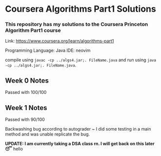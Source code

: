 # Coursera Algorithms Part1 Solutions

### This repository has my solutions to the Coursera Princeton Algorithm Part1 course
Link: https://www.coursera.org/learn/algorithms-part1

Programming Language: Java
IDE: neovim

compile using `javac -cp ../algs4.jar;. FileName.java` and run using `java -cp ../algs4.jar;. FileName.java`.

## Week 0 Notes
Passed with 100/100

## Week 1 Notes
Passed with 90/100

Backwashing bug according to autograder ~ I did some testing in a main method and was unable replicate the bug.

**UPDATE: I am currently taking a DSA class rn. I will get back on this later :sleeping:** hello
